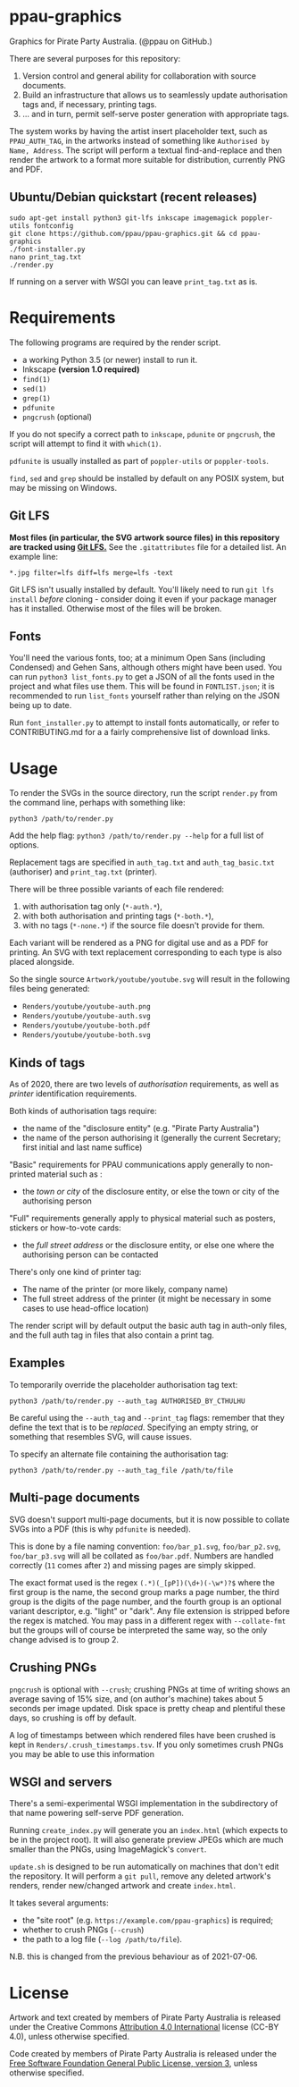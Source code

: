 # ppau-graphics
Graphics for Pirate Party Australia.
(@ppau on GitHub.)

There are several purposes for this repository:

1. Version control and general ability for collaboration with source documents.
2. Build an infrastructure that allows us to seamlessly update authorisation tags and, if necessary, printing tags.
3. ... and in turn, permit self-serve poster generation with appropriate tags. 

The system works by having the artist insert placeholder text, such as `PPAU_AUTH_TAG`, in the artworks instead of something like `Authorised by Name, Address`. The script will perform a textual find-and-replace and then render the artwork to a format more suitable for distribution, currently PNG and PDF.

## Ubuntu/Debian quickstart (recent releases)

    sudo apt-get install python3 git-lfs inkscape imagemagick poppler-utils fontconfig
    git clone https://github.com/ppau/ppau-graphics.git && cd ppau-graphics
    ./font-installer.py
    nano print_tag.txt
    ./render.py

If running on a server with WSGI you can leave `print_tag.txt` as is.

# Requirements

The following programs are required by the render script.

- a working Python 3.5 (or newer) install to run it.
- Inkscape **(version 1.0 required)**
- `find(1)`
- `sed(1)`
- `grep(1)`
- `pdfunite`
- `pngcrush` (optional)

If you do not specify a correct path to `inkscape`, `pdunite` or `pngcrush`, the script will attempt to find it with `which(1)`.

`pdfunite` is usually installed as part of `poppler-utils` or `poppler-tools`.

`find`, `sed` and `grep` should be installed by default on any POSIX system, but may be missing on Windows. 

## Git LFS

**Most files (in particular, the SVG artwork source files) in this repository are tracked using [Git LFS.](https://git-lfs.github.com/)** See the `.gitattributes` file for a detailed list. An example line:

`*.jpg filter=lfs diff=lfs merge=lfs -text`

Git LFS isn't usually installed by default. You'll likely need to run `git lfs install` *before* cloning - consider doing it even if your package manager has it installed. Otherwise most of the files will be broken.

## Fonts

You'll need the various fonts, too; at a minimum Open Sans (including Condensed) and Gehen Sans, although others might have been used. You can run `python3 list_fonts.py` to get a JSON of all the fonts used in the project and what files use them. This will be found in `FONTLIST.json`; it is recommended to run `list_fonts` yourself rather than relying on the JSON being up to date.

Run `font_installer.py` to attempt to install fonts automatically, or refer to CONTRIBUTING.md for a a fairly comprehensive list of download links. 

# Usage

To render the SVGs in the source directory, run the script `render.py` from the command line, perhaps with something like:

    python3 /path/to/render.py

Add the help flag: `python3 /path/to/render.py --help` for a full list of options.

Replacement tags are specified in `auth_tag.txt` and `auth_tag_basic.txt` (authoriser) and `print_tag.txt` (printer).

There will be three possible variants of each file rendered:

1. with authorisation tag only (`*-auth.*`),
2. with both authorisation and printing tags (`*-both.*`),
3. with no tags (`*-none.*`) if the source file doesn't provide for them.

Each variant will be rendered as a PNG for digital use and as a PDF for printing. An SVG with text replacement corresponding to each type is also placed alongside.

So the single source `Artwork/youtube/youtube.svg` will result in the following files being generated:

- `Renders/youtube/youtube-auth.png`
- `Renders/youtube/youtube-auth.svg`
- `Renders/youtube/youtube-both.pdf`
- `Renders/youtube/youtube-both.svg`

## Kinds of tags

As of 2020, there are two levels of *authorisation* requirements, as well as *printer* identification requirements. 

Both kinds of authorisation tags require: 

* the name of the "disclosure entity" (e.g. "Pirate Party Australia")
* the name of the person authorising it (generally the current Secretary; first initial and last name suffice)

"Basic" requirements for PPAU communications apply generally to non-printed material such as :

* the *town or city* of the disclosure entity, or else the town or city of the authorising person

"Full" requirements generally apply to physical material such as posters, stickers or how-to-vote cards: 

* the *full street address* or the disclosure entity, or else one where the authorising person can be contacted

There's only one kind of printer tag:

* The name of the printer (or more likely, company name)
* The full street address of the printer (it might be necessary in some cases to use head-office location)

The render script will by default output the basic auth tag in auth-only files, and the full auth tag in files that also contain a print tag. 

## Examples

To temporarily override the placeholder authorisation tag text:

`python3 /path/to/render.py --auth_tag AUTHORISED_BY_CTHULHU`

Be careful using the `--auth_tag` and `--print_tag` flags: remember that they define the text that is to be *replaced*. Specifying an empty string, or something that resembles SVG, will cause issues.

To specify an alternate file containing the authorisation tag:

`python3 /path/to/render.py --auth_tag_file /path/to/file`

## Multi-page documents

SVG doesn't support multi-page documents, but it is now possible to collate SVGs into a PDF (this is why `pdfunite` is needed). 

This is done by a file naming convention: `foo/bar_p1.svg`, `foo/bar_p2.svg`, `foo/bar_p3.svg` will all be collated as `foo/bar.pdf`. Numbers are handled correctly (`11` comes after `2`) and missing pages are simply skipped.

The exact format used is the regex `(.*)(_[pP])(\d+)(-\w*)?$` where the first group is the name, the second group marks a page number, the third group is the digits of the page number, and the fourth group is an optional variant descriptor, e.g. "light" or "dark". Any file extension is stripped before the regex is matched. You may pass in a different regex with `--collate-fmt` but the groups will of course be interpreted the same way, so the only change advised is to group 2. 

## Crushing PNGs

`pngcrush` is optional with `--crush`; crushing PNGs at time of writing shows an average saving of 15% size, and (on author's machine) takes about 5 seconds per image updated. Disk space is pretty cheap and plentiful these days, so crushing is off by default. 

A log of timestamps between which rendered files have been crushed is kept in `Renders/.crush_timestamps.tsv`. If you only sometimes crush PNGs you may be able to use this information 

## WSGI and servers

There's a semi-experimental WSGI implementation in the subdirectory of that name powering self-serve PDF generation. 

Running `create_index.py` will generate you an `index.html` (which expects to be in the project root). It will also generate preview JPEGs which are much smaller than the PNGs, using ImageMagick's `convert`.

`update.sh` is designed to be run automatically on machines that don't edit the repository. It will perform a `git pull`, remove any deleted artwork's renders, render new/changed artwork and create `index.html`. 

It takes several arguments: 
- the "site root" (e.g. `https://example.com/ppau-graphics`) is required; 
- whether to crush PNGs (`--crush`)
- the path to a log file (`--log /path/to/file`). 

N.B. this is changed from the previous behaviour as of 2021-07-06.

# License

Artwork and text created by members of Pirate Party Australia is released under the Creative Commons [Attribution 4.0 International](https://creativecommons.org/licenses/by/4.0/) license (CC-BY 4.0), unless otherwise specified.

Code created by members of Pirate Party Australia is released under the [Free Software Foundation General Public License, version 3](https://www.gnu.org/licenses/gpl-3.0.html), unless otherwise specified.

